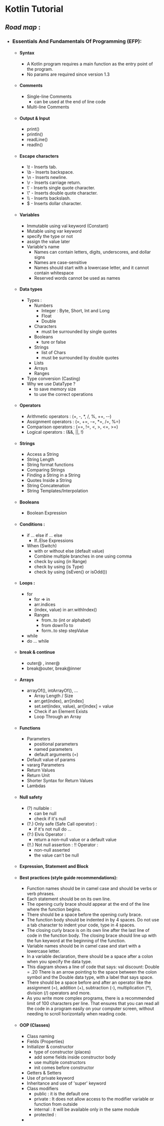 # **Kotlin Tutorial**

## **_Road map_** :

- ### **Essentials And Fundamentals Of Programming (EFP)**:

  - #### Syntax

    - A Kotlin program requires a main function as the entry point of the program.
    - No params are required since version 1.3

  - #### Comments

    - Single-line Comments
      - can be used at the end of line code
    - Multi-line Comments

  - #### Output & Input

    - print()
    - println()
    - readLine()
    - readln()

  - #### Escape characters

    - \t - Inserts tab.
    - \b - Inserts backspace.
    - \n - Inserts newline.
    - \r - Inserts carriage return.
    - \\' - Inserts single quote character.
    - \\" - Inserts double quote character.
    - \\\ - Inserts backslash.
    - \$ - Inserts dollar character.

  - #### Variables

    - Immutable using val keyword (Constant)
    - Mutable using var keyword
    - specify the type or not
    - assign the value later
    - Variable's name
      - Names can contain letters, digits, underscores, and dollar signs
      - Names are case-sensitive
      - Names should start with a lowercase letter, and it cannot contain whitespace
      - Reserved words cannot be used as names

  - #### Data types

    - Types :
      - Numbers
        - Integer : Byte, Short, Int and Long
        - Float
        - Double
      - Characters
        - must be surrounded by single quotes
      - Booleans
        - ture or false
      - Strings
        - list of Chars
        - must be surrounded by double quotes
      - Lists
      - Arrays
      - Ranges
    - Type conversion (Casting)
    - Why we use DataType ?
      - to save memory size
      - to use the correct operations

  - #### Operators

    - Arithmetic operators : (+, -, \*, /, %, ++, --)
    - Assignment operators : (=, +=, -=, \*=, /=, %=)
    - Comparison operators : (==, !=, <, >, <=, >=)
    - Logical operators : (&&, ||, !)

  - #### Strings

    - Access a String
    - String Length
    - String format functions
    - Comparing Strings
    - Finding a String in a String
    - Quotes Inside a String
    - String Concatenation
    - String Templates/Interpolation

  - #### Booleans

    - Boolean Expression

  - #### Conditions :

    - if ... else if ... else
      - If..Else Expressions
    - When (Switch)
      - with or without else (default value)
      - Combine multiple branches in one using comma
      - check by using (in Range)
      - check by using (is Type)
      - check by using (isEven() or isOdd())

  - #### Loops :

    - for
      - for => in
      - arr.indices
      - (index, value) in arr.withIndex()
      - Ranges
        - from..to (int or alphabet)
        - from downTo to
        - form..to step stepValue
    - while
    - do ... while

  - #### break & continue

    - outer@ , inner@
    - break@outer, break@inner

  - #### Arrays

    - arrayOf(), intArrayOf(), ...
      - Array Length / Size
      - arr.get(index), arr[index]
      - set.set(index, value), arr[index] = value
      - Check if an Element Exists
      - Loop Through an Array

  - #### Functions

    - Parameters
      - positional parameters
      - named parameters
      - default arguments (=)
    - Default value of params
    - vararg Parameters
    - Return Values
    - Return Unit
    - Shorter Syntax for Return Values
    - Lambdas

  - #### Null safety

    - (?) nullable :
      - can be null
      - check if it's null
    - (?.) Only safe (Safe Call operator) :
      - if it's not null do ...
    - (?:) Elvis Operator :
      - return a non-null value or a default value
    - (!!.) Not null assertion : !! Operator :
      - non-null asserted
      - the value can't be null

  - #### Expression, Statement and Block
  - #### Best practices (style guide recommendations):

    - Function names should be in camel case and should be verbs or verb phrases.
    - Each statement should be on its own line.
    - The opening curly brace should appear at the end of the line where the function begins.
    - There should be a space before the opening curly brace.
    - The function body should be indented in by 4 spaces. Do not use a tab character to indent your code, type in 4 spaces.
    - The closing curly brace is on its own line after the last line of code in the function body. The closing brace should line up with the fun keyword at the beginning of the function.
    - Variable names should be in camel case and start with a lowercase letter.
    - In a variable declaration, there should be a space after a colon when you specify the data type.
    - This diagram shows a line of code that says: val discount: Double = .20 There is an arrow pointing to the space between the colon symbol and the Double data type, with a label that says space.
    - There should be a space before and after an operator like the assignment (=), addition (+), subtraction (-), multiplication (\*), division (/) operators and more.
    - As you write more complex programs, there is a recommended limit of 100 characters per line. That ensures that you can read all the code in a program easily on your computer screen, without needing to scroll horizontally when reading code.

  - #### OOP (Classes)
    - Class naming
    - Fields (Properties)
    - Initializer & constructor
      - type of constructor (places)
      - add some fields inside constructor body
      - use multiple constructors
      - init comes before constructor
    - Getters & Setters
    - Use of private keyword
    - Inheritance and use of 'super' keyword
    - Class modifiers
      - public : it is the default one
      - private : It does not allow access to the modifier variable or function from outside
      - internal : it will be available only in the same module
      - protected :
    -

